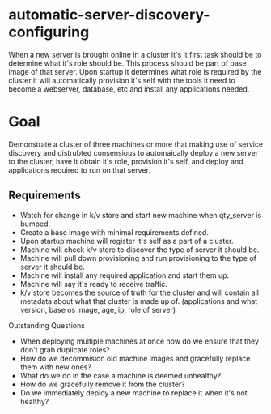 automatic-server-discovery-configuring
======================================

When a new server is brought online in a cluster it's it first task should be to determine what it's role should be. This process should be part of base image of that server. Upon startup it determines what role is required by the cluster it will automatically provision it's self with the tools it need to become a webserver, database, etc and install any applications needed. 

# Goal

Demonstrate a cluster of three machines or more that making use of service discovery and distrubted consensious to automaically deploy a new server to the cluster, have it obtain it's role, provision it's self, and deploy and applications required to run on that server. 

## Requirements

- Watch for change in k/v store and start new machine when qty_server is bumped.
- Create a base image with minimal requirements defined.
- Upon startup machine will register it's self as a part of a cluster.
- Machine will check k/v store to discover the type of server it should be.
- Machine will pull down provisioning and run provisioning to the type of server it should be.
- Machine will install any required application and start them up.
- Machine will say it's ready to receive traffic.
- k/v store becomes the source of truth for the cluster and will contain all metadata about what that cluster is made up of. (applications and what version, base os image, age, ip, role of server)

Outstanding Questions

- When deploying multiple machines at once how do we ensure that they don't grab duplicate roles?
- How do we decommision old machine images and gracefully replace them with new ones?
- What do we do in the case a machine is deemed unhealthy? 
- How do we gracefully remove it from the cluster?
- Do we immediately deploy a new machine to replace it when it's not healthy?
